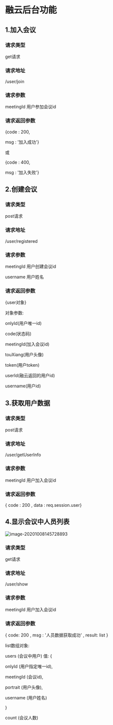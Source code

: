 # 融云后台功能

## 1.加入会议

### 请求类型

get请求

### 请求地址

/user/join

### 请求参数

meetingId   用户参加会议id

### 请求返回参数

{code : 200,

msg : '加入成功'}

或

{code : 400,

msg : '加入失败'}



## 2.创建会议

### 请求类型

post请求

### 请求地址

/user/registered

### 请求参数

meetingId 用户创建会议id

username 用户姓名

### 请求返回参数

{user对象}

对象参数:

onlyId(用户唯一id)

code(状态码)

meetingId(加入会议id)

touXiang(用户头像)

token(用户token)

userId(融云返回的用户id)

username(用户id)



## 3.获取用户数据

### 请求类型

post请求

### 请求地址

/user/getUserInfo

### 请求参数

meetingId 用户加入会议id

### 请求返回参数

{ code : 200 , data : req.session.user}



## 4.显示会议中人员列表

![image-20201008145728893](F:\dev\GitStore\node_rongyun\doc\image-20201008145728893.png)

### 请求类型

get请求

### 请求地址

/user/show

### 请求参数

meetingId 用户加入会议id

### 请求返回参数

{ code: 200 , msg : '人员数据获取成功' , result: list }

list数组对象:

users (会议中用户) 值:   { 

onlyId (用户指定唯一id), 

meetingId (会议id),

portrait (用户头像), 

username (用户姓名)

}  

count (会议人数)



